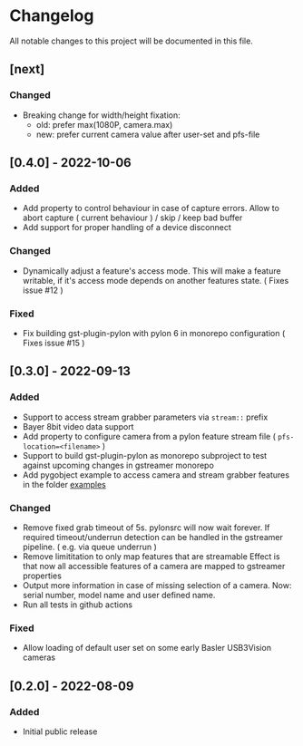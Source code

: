 # Changelog
All notable changes to this project will be documented in this file.

## [next]

### Changed
- Breaking change for width/height fixation:
  * old: prefer max(1080P, camera.max)
  * new: prefer current camera value after user-set and pfs-file


## [0.4.0] - 2022-10-06

### Added
- Add property to control behaviour in case of capture errors. Allow to abort capture ( current behaviour ) / skip / keep bad buffer
- Add support for proper handling of a device disconnect

### Changed
- Dynamically adjust a feature's access mode. This will make a feature writable, if it's access mode depends on another features state. ( Fixes issue #12 )

### Fixed
- Fix building gst-plugin-pylon with pylon 6 in monorepo configuration ( Fixes issue #15 )


## [0.3.0] - 2022-09-13

### Added
- Support to access stream grabber parameters via `stream::` prefix
- Bayer 8bit video data support
- Add property to configure camera from a pylon feature stream file ( `pfs-location=<filename>` )
- Support to build gst-plugin-pylon as monorepo subproject to test against upcoming changes in gstreamer monorepo
- Add pygobject example to access camera and stream grabber features in the folder [examples](https://github.com/basler/gst-plugin-pylon/tree/main/tests/examples/pylon)

### Changed
- Remove fixed grab timeout of 5s. pylonsrc will now wait forever. If required timeout/underrun detection can be handled in the gstreamer pipeline. ( e.g. via queue underrun )
- Remove limititation to only map features that are streamable
  Effect is that now all accessible features of a camera are mapped to gstreamer properties
- Output more information in case of missing selection of a camera. Now: serial number, model name and user defined name.
- Run all tests in github actions

### Fixed
- Allow loading of default user set on some early Basler USB3Vision cameras


## [0.2.0] - 2022-08-09
### Added
- Initial public release

